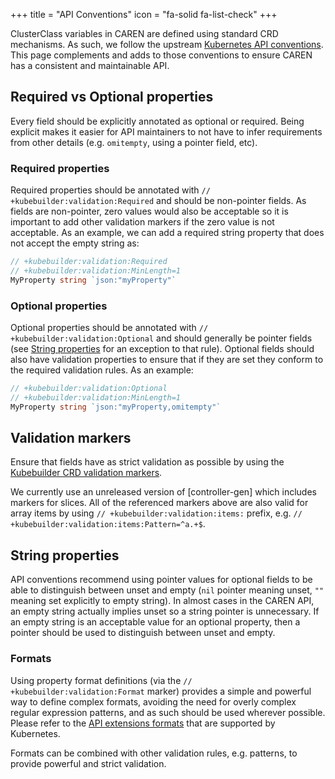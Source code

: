 +++
title = "API Conventions"
icon = "fa-solid fa-list-check"
+++

ClusterClass variables in CAREN are defined using standard CRD mechanisms. As such, we follow the upstream [Kubernetes
API conventions]. This page complements and adds to those conventions to ensure CAREN has a consistent and maintainable
API.

## Required vs Optional properties

Every field should be explicitly annotated as optional or required. Being explicit makes it easier for API maintainers
to not have to infer requirements from other details (e.g. `omitempty`, using a pointer field, etc).

### Required properties

Required properties should be annotated with `// +kubebuilder:validation:Required` and should be non-pointer fields. As
fields are non-pointer, zero values would also be acceptable so it is important to add other validation markers if the
zero value is not acceptable. As an example, we can add a required string property that does not accept the empty string
as:

```go
// +kubebuilder:validation:Required
// +kubebuilder:validation:MinLength=1
MyProperty string `json:"myProperty"`
```

### Optional properties

Optional properties should be annotated with `// +kubebuilder:validation:Optional` and should generally be pointer
fields (see [String properties](#string-properties) for an exception to that rule). Optional fields should also have
validation properties to ensure that if they are set they conform to the required validation rules. As an example:

```go
// +kubebuilder:validation:Optional
// +kubebuilder:validation:MinLength=1
MyProperty string `json:"myProperty,omitempty"`
```

## Validation markers

Ensure that fields have as strict validation as possible by using the [Kubebuilder CRD validation markers].

We currently use an unreleased version of [controller-gen] which includes markers for slices. All of the referenced
markers above are also valid for array items by using `// +kubebuilder:validation:items:` prefix, e.g. `//
+kubebuilder:validation:items:Pattern=^a.+$`.

## String properties

API conventions recommend using pointer values for optional fields to be able to distinguish between unset and empty
(`nil` pointer meaning unset, `""` meaning set explicitly to empty string). In almost cases in the CAREN API, an empty
string actually implies unset so a string pointer is unnecessary. If an empty string is an acceptable value for an
optional property, then a pointer should be used to distinguish between unset and empty.

### Formats

Using property format definitions (via the `// +kubebuilder:validation:Format` marker) provides a simple and powerful
way to define complex formats, avoiding the need for overly complex regular expression patterns, and as such should be
used wherever possible. Please refer to the [API extensions formats] that are supported by Kubernetes.

Formats can be combined with other validation rules, e.g. patterns, to provide powerful and strict validation.

[Kubernetes API conventions]: https://github.com/kubernetes/community/blob/master/contributors/devel/sig-architecture/api-conventions.md
[Kubebuilder CRD validation markers]: https://book.kubebuilder.io/reference/markers/crd-validation
[API extensions formats]: https://github.com/kubernetes/apiextensions-apiserver/blob/v0.30.0/pkg/apiserver/validation/formats.go#L26-L51
